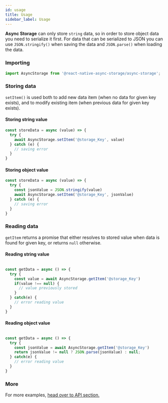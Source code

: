 ```yaml
---
id: usage
title: Usage
sidebar_label: Usage
---
```



**Async Storage** can only store `string` data, so in order to store object data you need to serialize it first. 
For data that can be serialized to JSON you can use `JSON.stringify()` when saving the data and `JSON.parse()` when loading the data.


### Importing

```js
import AsyncStorage from '@react-native-async-storage/async-storage';
```

### Storing data

`setItem()` is used both to add new data item (when no data for given key exists), and to modify existing item (when previous data for given key exists).

#### Storing string value
```jsx
const storeData = async (value) => {
  try {
    await AsyncStorage.setItem('@storage_Key', value)
  } catch (e) {
    // saving error
  }
}
```

#### Storing object value
```jsx
const storeData = async (value) => {
  try {
    const jsonValue = JSON.stringify(value)
    await AsyncStorage.setItem('@storage_Key', jsonValue)
  } catch (e) {
    // saving error
  }
}
```

### Reading data

`getItem` returns a promise that either resolves to stored value when data is found for given key, or returns `null` otherwise.  

#### Reading string value
```jsx

const getData = async () => {
  try {
    const value = await AsyncStorage.getItem('@storage_Key')
    if(value !== null) {
      // value previously stored
    }
  } catch(e) {
    // error reading value
  }
}

```
#### Reading object value 

```jsx

const getData = async () => {
  try {
    const jsonValue = await AsyncStorage.getItem('@storage_Key')
    return jsonValue != null ? JSON.parse(jsonValue) : null;
  } catch(e) {
    // error reading value
  }
}

```


### More

For more examples, [head over to API section.](API.md)

